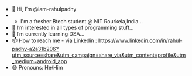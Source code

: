 - 👋 Hi, I’m @iam-rahulpadhy
- - I'm a fresher Btech student @ NIT Rourkela,India...
- 👀 I’m interested in all types of programming stuff...
- 🌱 I’m currently learning DSA...
- 📫 How to reach me - via Linkedin : https://www.linkedin.com/in/rahul-padhy-a2a31b206?utm_source=share&utm_campaign=share_via&utm_content=profile&utm_medium=android_app
- 😄 Pronouns: He/Him

<!---
iam-rahulpadhy/iam-rahulpadhy is a ✨ special ✨ repository because its `README.md` (this file) appears on your GitHub profile.
You can click the Preview link to take a look at your changes.
--->
